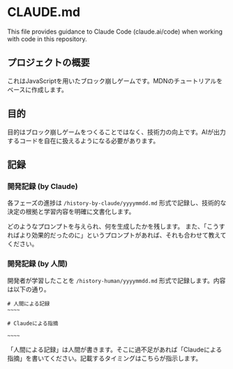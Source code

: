 # CLAUDE.md

This file provides guidance to Claude Code (claude.ai/code) when working with code in this repository.

## プロジェクトの概要

これはJavaScriptを用いたブロック崩しゲームです。MDNのチュートリアルをベースに作成します。

## 目的

目的はブロック崩しゲームをつくることではなく、技術力の向上です。AIが出力するコードを自在に扱えるようになる必要があります。

## 記録

### 開発記録 (by Claude)

各フェーズの進捗は `/history-by-claude/yyyymmdd.md` 形式で記録し、技術的な決定の根拠と学習内容を明確に文書化します。

どのようなプロンプトを与えられ、何を生成したかを残します。
また、「こうすればより効果的だったのに」というプロンプトがあれば、それも合わせて教えてください。

### 開発記録 (by 人間)

開発者が学習したことを `/history-human/yyyymmdd.md` 形式で記録します。内容は以下の通り。

```
# 人間による記録
~~~~

# Claudeによる指摘

~~~~
```

「人間による記録」は人間が書きます。そこに過不足があれば「Claudeによる指摘」を書いてください。記載するタイミングはこちらが指示します。
